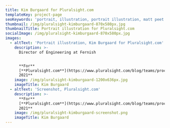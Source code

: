 ```yaml
---
title: Kim Burgaard for Pluralsight.com
templateKey: project-page
seoKeywords: 'portrait, illustration, portrait illustration, matt peet illustration'
thumbnail: /img/pluralsight-kimburgaard-870x580px.jpg
thumbnailTitle: Portrait illustration for Pluralsight.com
socialImage: /img/pluralsight-kimburgaard-870x580px.jpg
images:
  - altText: 'Portrait illustration, Kim Burgaard for Pluralsight.com'
    description: >-
      Director of Engineering at Fernish


      **For**
      [**Pluralsight.com**](https://www.pluralsight.com/blog/teams/process-of-change-kim-burgaard)**,
      2021**
    image: /img/pluralsight-kimburgaard-1200x636px.jpg
    imageTitle: Kim Burgaard
  - altText: 'Screenshot, Pluralsight.com'
    description: >-
      **For**
      [**Pluralsight.com**](https://www.pluralsight.com/blog/teams/process-of-change-kim-burgaard)**,
      2021**
    image: /img/pluralsight-kimburgaard-screenshot.png
    imageTitle: Kim Burgaard
---
```


